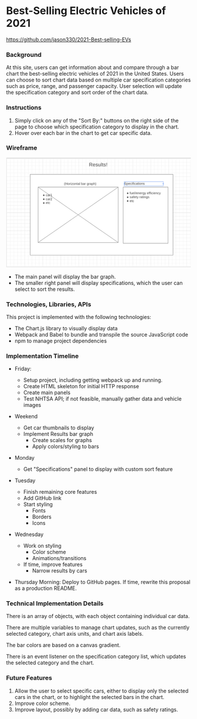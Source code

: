 # Best-Selling Electric Vehicles of 2021



https://github.com/jason330/2021-Best-selling-EVs

### Background

At this site, users can get information about and compare through a bar chart the best-selling electric vehicles of 2021 in the United States. Users can choose to sort chart data based on multiple car specification categories such as price, range, and passenger capacity. User selection will update the specification category and sort order of the chart data. 




### Instructions

1. Simply click on any of the "Sort By:" buttons on the right side of the page to choose which specification category to display in the chart.
2. Hover over each bar in the chart to get car specific data.




### Wireframe

![Page wireframe](assets/results.png)
- The main panel will display the bar graph.
- The smaller right panel will display specifications, which the user can select to sort the results.




### Technologies, Libraries, APIs

This project is implemented with the following technologies:

- The Chart.js library to visually display data
- Webpack and Babel to bundle and transpile the source JavaScript code
- npm to manage project dependencies




### Implementation Timeline

- Friday:
    - Setup project, including getting webpack up and running.
    - Create HTML skeleton for initial HTTP response
    - Create main panels
    - Test NHTSA API; if not feasible, manually gather data and vehicle images

- Weekend
    - Get car thumbnails to display
    - Implement Results bar graph
        - Create scales for graphs
        - Apply colors/styling to bars

- Monday
    - Get "Specifications" panel to display with custom sort feature

- Tuesday
    - Finish remaining core features
    - Add GitHub link
    - Start styling
        - Fonts
        - Borders
        - Icons

- Wednesday
    - Work on styling
        - Color scheme
        - Animations/transitions
    - If time, improve features
        - Narrow results by cars

- Thursday Morning: Deploy to GitHub pages. If time, rewrite this proposal as a production README.




### Technical Implementation Details

There is an array of objects, with each object containing individual car data.

There are multiple variables to manage chart updates, such as the currently selected category, chart axis units, and chart axis labels.

The bar colors are based on a canvas gradient.

There is an event listener on the specification category list, which updates the selected category and the chart.




### Future Features

1. Allow the user to select specific cars, either to display only the selected cars in the chart, or to highlight the selected bars in the chart.
2. Improve color scheme.
3. Improve layout, possibly by adding car data, such as safety ratings.